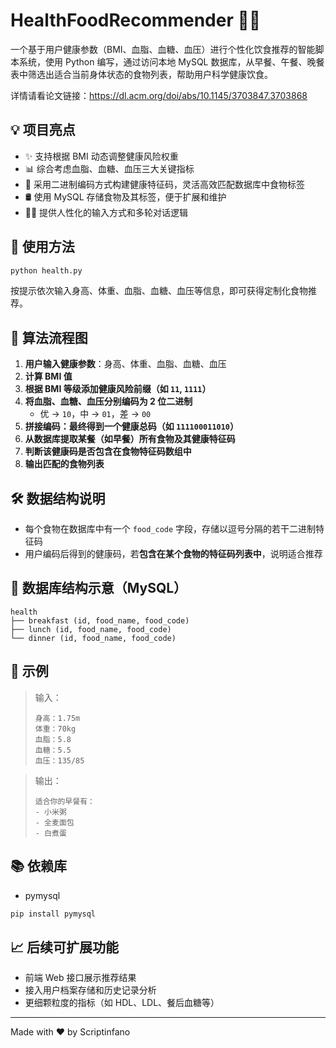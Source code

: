 # HealthFoodRecommender 🍱🧠

一个基于用户健康参数（BMI、血脂、血糖、血压）进行个性化饮食推荐的智能脚本系统，使用 Python 编写，通过访问本地 MySQL 数据库，从早餐、午餐、晚餐表中筛选出适合当前身体状态的食物列表，帮助用户科学健康饮食。

详情请看论文链接：https://dl.acm.org/doi/abs/10.1145/3703847.3703868

## 💡 项目亮点

- ✨ 支持根据 BMI 动态调整健康风险权重
- 📊 综合考虑血脂、血糖、血压三大关键指标
- 🧬 采用二进制编码方式构建健康特征码，灵活高效匹配数据库中食物标签
- 🛢️ 使用 MySQL 存储食物及其标签，便于扩展和维护
- 👨‍⚕️ 提供人性化的输入方式和多轮对话逻辑

## 📌 使用方法

```bash
python health.py

```

按提示依次输入身高、体重、血脂、血糖、血压等信息，即可获得定制化食物推荐。

## 📐 算法流程图

1. **用户输入健康参数**：身高、体重、血脂、血糖、血压
2. **计算 BMI 值**
3. **根据 BMI 等级添加健康风险前缀（如 `11`, `1111`）**
4. **将血脂、血糖、血压分别编码为 2 位二进制**
    - 优 → `10`，中 → `01`，差 → `00`
5. **拼接编码：最终得到一个健康总码（如 `111100011010`）**
6. **从数据库提取某餐（如早餐）所有食物及其健康特征码**
7. **判断该健康码是否包含在食物特征码数组中**
8. **输出匹配的食物列表**

## 🛠️ 数据结构说明

- 每个食物在数据库中有一个 `food_code` 字段，存储以逗号分隔的若干二进制特征码
- 用户编码后得到的健康码，若**包含在某个食物的特征码列表中**，说明适合推荐

## 📁 数据库结构示意（MySQL）

```
health
├── breakfast (id, food_name, food_code)
├── lunch (id, food_name, food_code)
└── dinner (id, food_name, food_code)

```

## 🧩 示例

> 输入：
> 
> 
> ```
> 身高：1.75m
> 体重：70kg
> 血脂：5.8
> 血糖：5.5
> 血压：135/85
> 
> ```
> 

> 输出：
> 
> 
> ```
> 适合你的早餐有：
> - 小米粥
> - 全麦面包
> - 白煮蛋
> 
> ```
> 

## 📚 依赖库

- pymysql

```bash
pip install pymysql
```

## 📈 后续可扩展功能

- 前端 Web 接口展示推荐结果
- 接入用户档案存储和历史记录分析
- 更细颗粒度的指标（如 HDL、LDL、餐后血糖等）

---

Made with ❤️ by  Scriptinfano